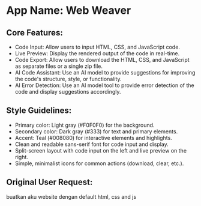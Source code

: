 # **App Name**: Web Weaver

## Core Features:

- Code Input: Allow users to input HTML, CSS, and JavaScript code.
- Live Preview: Display the rendered output of the code in real-time.
- Code Export: Allow users to download the HTML, CSS, and JavaScript as separate files or a single zip file.
- AI Code Assistant: Use an AI model to provide suggestions for improving the code's structure, style, or functionality.
- AI Error Detection: Use an AI model tool to provide error detection of the code and display suggestions accordingly.

## Style Guidelines:

- Primary color: Light gray (#F0F0F0) for the background.
- Secondary color: Dark gray (#333) for text and primary elements.
- Accent: Teal (#008080) for interactive elements and highlights.
- Clean and readable sans-serif font for code input and display.
- Split-screen layout with code input on the left and live preview on the right.
- Simple, minimalist icons for common actions (download, clear, etc.).

## Original User Request:
buatkan aku website dengan default html, css and js
  